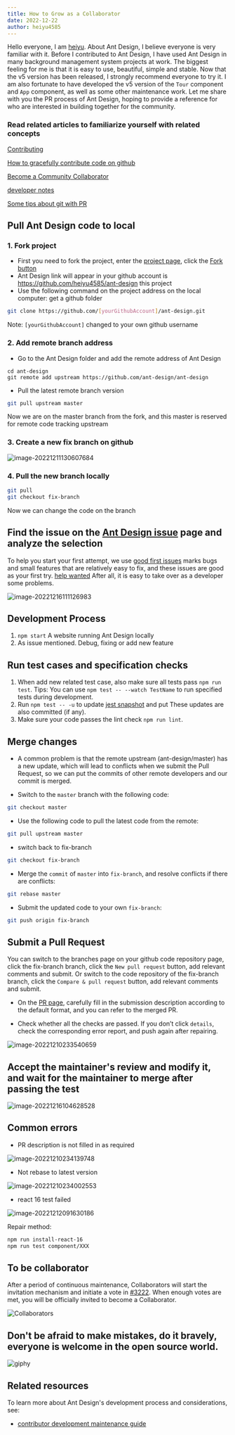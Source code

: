 ```yaml
---
title: How to Grow as a Collaborator
date: 2022-12-22
author: heiyu4585
---
```


Hello everyone, I am [heiyu](https://github.com/heiyu4585). About Ant Design, I believe everyone is very familiar with it. Before I contributed to Ant Design, I have used Ant Design in many background management system projects at work. The biggest feeling for me is that it is easy to use, beautiful, simple and stable. Now that the v5 version has been released, I strongly recommend everyone to try it. I am also fortunate to have developed the v5 version of the `Tour` component and `App` component, as well as some other maintenance work. Let me share with you the PR process of Ant Design, hoping to provide a reference for who are interested in building together for the community.

### Read related articles to familiarize yourself with related concepts

[Contributing](https://ant.design/docs/react/contributing)

[How to gracefully contribute code on github](https://segmentfault.com/a/1190000000736629)

[Become a Community Collaborator](https://github.com/ant-design/ant-design/wiki/Collaborators#how-to-apply-for-being-a-collaborator)

[developer notes](https://github.com/ant-design/ant-design/wiki/Development)

[Some tips about git with PR](https://github.com/ant-design/ant-design/discussions/37051)

## Pull Ant Design code to local

### 1. Fork project

- First you need to fork the project, enter the [project page](https://github.com/ant-design/ant-design), click the [Fork button](https://github.com/ant-design/ant-design/fork)
- Ant Design link will appear in your github account is https://github.com/heiyu4585/ant-design this project
- Use the following command on the project address on the local computer: get a github folder

```bash
git clone https://github.com/[yourGithubAccount]/ant-design.git
```

Note: `[yourGithubAccount]` changed to your own github username

### 2. Add remote branch address

- Go to the Ant Design folder and add the remote address of Ant Design

```
cd ant-design
git remote add upstream https://github.com/ant-design/ant-design
```

- Pull the latest remote branch version

```bash
git pull upstream master
```

Now we are on the master branch from the fork, and this master is reserved for remote code tracking upstream

### 3. Create a new fix branch on github

![image-20221211130607684](https://user-images.githubusercontent.com/10607168/208016775-623abfe7-fa7f-438d-abc3-be445e52d8c5.png)

### 4. Pull the new branch locally

```bash
git pull
git checkout fix-branch
```

Now we can change the code on the branch

## Find the issue on the [Ant Design issue](https://github.com/ant-design/ant-design/issues) page and analyze the selection

To help you start your first attempt, we use [good first issues](https://github.com/ant-design/ant-design/issues?q=is%3Aissue+is%3Aopen+label%3A"good+first+issue") marks bugs and small features that are relatively easy to fix, and these issues are good as your first try. [help wanted](https://github.com/ant-design/ant-design/issues?q=is%3Aissue+is%3Aopen+label%3A%22help+wanted%22) After all, it is easy to take over as a developer some problems.

![image-20221216111126983](https://user-images.githubusercontent.com/10607168/208016864-fd72d378-a5db-4c20-9a34-b136d5e7c446.png)

## Development Process

1. `npm start` A website running Ant Design locally
2. As issue mentioned. Debug, fixing or add new feature

## Run test cases and specification checks

1. When add new related test case, also make sure all tests pass `npm run test`. Tips: You can use `npm test -- --watch TestName` to run specified tests during development.
2. Run `npm test -- -u` to update [jest snapshot](https://facebook.github.io/jest/docs/en/snapshot-testing.html#snapshot-testing-with-jest) and put These updates are also committed (if any).
3. Make sure your code passes the lint check `npm run lint`.

## Merge changes

- A common problem is that the remote upstream (ant-design/master) has a new update, which will lead to conflicts when we submit the Pull Request, so we can put the commits of other remote developers and our commit is merged.

- Switch to the `master` branch with the following code:

```bash
git checkout master
```

- Use the following code to pull the latest code from the remote:

```bash
git pull upstream master
```

- switch back to fix-branch

```bash
git checkout fix-branch
```

- Merge the `commit` of `master` into `fix-branch`, and resolve conflicts if there are conflicts:

```bash
git rebase master
```

- Submit the updated code to your own `fix-branch`:

```bash
git push origin fix-branch
```

## Submit a Pull Request

You can switch to the branches page on your github code repository page, click the fix-branch branch, click the `New pull request` button, add relevant comments and submit. Or switch to the code repository of the fix-branch branch, click the `Compare & pull request` button, add relevant comments and submit.

- On the [PR page](https://github.com/ant-design/ant-design/pulls), carefully fill in the submission description according to the default format, and you can refer to the merged PR.

- Check whether all the checks are passed. If you don’t click `details`, check the corresponding error report, and push again after repairing.

![image-20221210233540659](https://user-images.githubusercontent.com/10607168/208016178-5edb30af-7191-4ca0-a2d1-17c833f9ed92.png)

## Accept the maintainer's review and modify it, and wait for the maintainer to merge after passing the test

![image-20221216104628528](https://user-images.githubusercontent.com/10607168/208016926-f8ec6cf3-a599-481f-9611-d894975ab5f5.png)

## Common errors

- PR description is not filled in as required

![image-20221210234139748](https://user-images.githubusercontent.com/10607168/208016993-7b1b6838-5944-4098-85ed-d0ea4567f42f.png)

- Not rebase to latest version

![image-20221210234002553](https://user-images.githubusercontent.com/10607168/208017056-9a209552-29f3-48ab-ad09-90fde458147c.png)

- react 16 test failed

![image-20221212091630186](https://user-images.githubusercontent.com/10607168/208017142-c9ee4169-f2d0-4085-bcff-6c859ec54e71.png)

Repair method:

```bash
npm run install-react-16
npm run test component/XXX
```

## To be collaborator

After a period of continuous maintenance, Collaborators will start the invitation mechanism and initiate a vote in [#3222](https://github.com/ant-design/ant-design/issues/3222). When enough votes are met, you will be officially invited to become a Collaborator.

![Collaborators](https://user-images.githubusercontent.com/5378891/209089697-4fe3f3b3-ef44-4d63-94c2-d93d082c9951.png)

## Don't be afraid to make mistakes, do it bravely, everyone is welcome in the open source world.

![giphy](https://user-images.githubusercontent.com/10607168/208015974-04c3f09b-b5e8-4ef7-af00-0bb5652ec619.gif)

## Related resources

To learn more about Ant Design's development process and considerations, see:

- [contributor development maintenance guide](/docs/blog/contributor-development-maintenance-guide)
